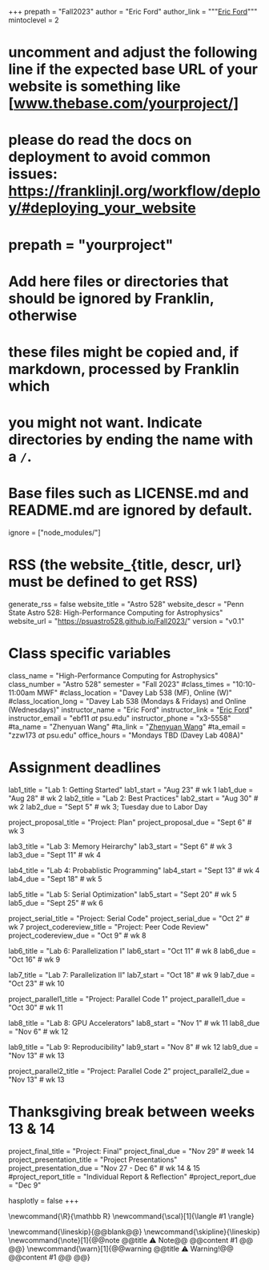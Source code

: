 <!--
Add here global page variables to use throughout your website.
-->
+++
prepath = "Fall2023"
author = "Eric Ford"
author_link = """<a href="https://science.psu.edu/astro/people/ebf11">Eric Ford</a>"""
mintoclevel = 2

# uncomment and adjust the following line if the expected base URL of your website is something like [www.thebase.com/yourproject/]
# please do read the docs on deployment to avoid common issues: https://franklinjl.org/workflow/deploy/#deploying_your_website
# prepath = "yourproject"

# Add here files or directories that should be ignored by Franklin, otherwise
# these files might be copied and, if markdown, processed by Franklin which
# you might not want. Indicate directories by ending the name with a `/`.
# Base files such as LICENSE.md and README.md are ignored by default.
ignore = ["node_modules/"]

# RSS (the website_{title, descr, url} must be defined to get RSS)
generate_rss = false
website_title = "Astro 528"
website_descr = "Penn State Astro 528: High-Performance Computing for Astrophysics"
website_url   = "https://psuastro528.github.io/Fall2023/"
version       = "v0.1"

# Class specific variables
class_name = "High-Performance Computing for Astrophysics"
class_number = "Astro 528"
semester = "Fall 2023"
#class_times = "10:10-11:00am MWF"
#class_location = "Davey Lab 538 (MF), Online (W)"
#class_location_long = "Davey Lab 538 (Mondays & Fridays) and Online (Wednesdays)"
instructor_name = "Eric Ford"
instructor_link = "[Eric Ford](https://science.psu.edu/astro/people/ebf11)"
instructor_email = "ebf11 _at_ psu.edu"
instructor_phone = "x3-5558"
#ta_name = "Zhenyuan Wang"
#ta_link = "[Zhenyuan Wang](https://science.psu.edu/astro/people/zzw173)"
#ta_email = "zzw173 _at_ psu.edu"
office_hours = "Mondays TBD (Davey Lab 408A)"

# Assignment deadlines
lab1_title = "Lab 1: Getting Started"
lab1_start = "Aug 23"  # wk 1
lab1_due = "Aug 28"    # wk 2
lab2_title = "Lab 2: Best Practices"
lab2_start = "Aug 30"  # wk 2
lab2_due = "Sept 5"    # wk 3; Tuesday due to Labor Day

project_proposal_title = "Project: Plan"
project_proposal_due = "Sept 6" # wk 3

lab3_title = "Lab 3: Memory Heirarchy"
lab3_start = "Sept 6"  # wk 3
lab3_due = "Sept 11"   # wk 4

lab4_title = "Lab 4: Probablistic Programming"
lab4_start = "Sept 13" # wk 4
lab4_due = "Sept 18"   # wk 5

lab5_title = "Lab 5: Serial Optimization"
lab5_start = "Sept 20" # wk 5
lab5_due = "Sept 25"   # wk 6

project_serial_title = "Project: Serial Code"
project_serial_due = "Oct 2"  # wk 7
project_codereview_title = "Project: Peer Code Review"
project_codereview_due = "Oct 9"  # wk 8

lab6_title = "Lab 6: Parallelization I"
lab6_start = "Oct 11"  # wk 8
lab6_due = "Oct 16"    # wk 9

lab7_title = "Lab 7: Parallelization II"
lab7_start = "Oct 18"  # wk 9
lab7_due = "Oct 23"    # wk 10

project_parallel1_title = "Project: Parallel Code 1"
project_parallel1_due = "Oct 30"   # wk 11

lab8_title = "Lab 8: GPU Accelerators"
lab8_start = "Nov 1"   # wk 11
lab8_due = "Nov 6"     # wk 12

lab9_title = "Lab 9: Reproducibility"
lab9_start = "Nov 8"   # wk 12
lab9_due = "Nov 13"    # wk 13

project_parallel2_title = "Project: Parallel Code 2"
project_parallel2_due = "Nov 13"   # wk 13

# Thanksgiving break between weeks 13 & 14

project_final_title = "Project: Final"
project_final_due = "Nov 29"  # week 14
project_presentation_title = "Project Presentations"
project_presentation_due = "Nov 27 - Dec 6"  # wk 14 & 15
#project_report_title = "Individual Report & Reflection"
#project_report_due = "Dec 9"

hasplotly = false
+++


<!--
Add here global latex commands to use throughout your pages.
-->
\newcommand{\R}{\mathbb R}
\newcommand{\scal}[1]{\langle #1 \rangle}

\newcommand{\lineskip}{@@blank@@}
\newcommand{\skipline}{\lineskip}
\newcommand{\note}[1]{@@note @@title ⚠ Note@@ @@content #1 @@ @@}
\newcommand{\warn}[1]{@@warning @@title ⚠ Warning!@@ @@content #1 @@ @@}
